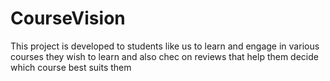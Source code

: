 # CourseVision
This project is developed to students like us to learn and engage in various courses they wish to learn and also chec on reviews that help them decide which course best suits them
